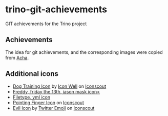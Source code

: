 # trino-git-achievements
GIT achievements for the Trino project

## Achievements

The idea for git achievements, and the corresponding images were copied from [Acha](https://github.com/someteam/acha).

## Additional icons

* <a href="https://iconscout.com/icons/dog-training" target="_blank">Dog Training Icon</a> by <a href="https://iconscout.com/contributors/icon-click">Icon Well</a> on <a href="https://iconscout.com">Iconscout</a>
* <a href="https://www.iconfinder.com/icons/2525054/freddy_friday_the_13th_jason_mask_krueger_icon">Freddy, friday the 13th, jason mask icon<</a>
* <a href="https://www.iconfinder.com/icons/9040504/filetype_yml_icon">Filetype, yml icon</a>
* <a href="https://iconscout.com/icons/pointing-finger" target="_blank">Pointing Finger Icon</a> on <a href="https://iconscout.com">Iconscout</a>
* <a href="https://iconscout.com/icons/evil" target="_blank">Evil Icon</a> by <a href="https://iconscout.com/contributors/twitter-inc">Twitter Emoji</a> on <a href="https://iconscout.com">Iconscout</a>
